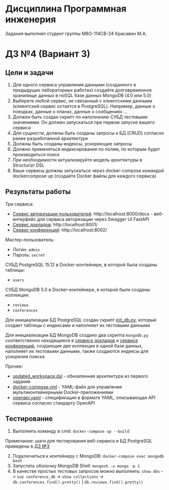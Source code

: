 # Дисциплина Программная инженерия
Задания выполнял студент группы М8О-114СВ-24 Красавин М.А.
# ДЗ №4 (Вариант 3)
## Цели и задачи
1. Для одного сервиса управления данными (созданного в предыдущих лабораторных работах) создайте долговременное хранилище данных в noSQL базе данных MongoDB (4.0 или 5.0)
2. Выберете любой сервис, не связанный с клиентскими данными (клиентский сервис остается в PostgreSQL). Например, данные о поездках, данные о планах, данные о сообщениях …
3. Должен быть создан скрипт по наполнению СУБД тестовыми значениями. Он должен запускаться при первом запуске вашего сервиса
4. Для сущности, должны быть созданы запросы к БД (CRUD) согласно ранее разработанной архитектуре
5. Должны быть созданы индексы, ускоряющие запросы
6. Должно применяться индексирования по полям, по которым будет производиться поиск
7. При необходимости актуализируйте модель архитектуры в Structurizr DSL
8. Ваши сервисы должны запускаться через docker-compose командой dockercompose up (создайте Docker файлы для каждого сервиса)

## Результаты работы
Три сервиса:
* [Сервис авторизации пользователей](https://github.com/TurboBrumbo/MAI_System_Engineering/tree/main/lab4/user_service): http://localhost:8000/docs - веб-интерфейс для сервиса авторизации через Swagger UI FastAPI
* [Сервис докладов](https://github.com/TurboBrumbo/MAI_System_Engineering/tree/main/lab4/review_service): http://localhost:8001/
* [Сервис конференций](https://github.com/TurboBrumbo/MAI_System_Engineering/tree/main/lab4/conference_service): http://localhost:8002/

Мастер-пользователь:
* Логин: `admin`
* Пароль: `secret`

СУБД PostgreSQL 15.12 в Docker-контейнере, в которой была созданы таблицы:
* `users`

СУБД MongoDB 5.0 в Docker-контейнере, в которой были созданы коллекции:
* `reviews`
* `conferences`

Для инициализации БД PostgreSQL создан скрипт [init_db.py](https://github.com/TurboBrumbo/MAI_System_Engineering/blob/main/lab3/user_service/init_db.py), который создает таблицы с индексами и наполняет их тестовыми данными

Для инициализации БД MongoDB создано два скрипта `mongodb.py` соответственно находящиеся в [сервисе докладов](https://github.com/TurboBrumbo/MAI_System_Engineering/tree/main/lab4/review_service) и [сервисе конференций](https://github.com/TurboBrumbo/MAI_System_Engineering/tree/main/lab4/conference_service), создающие две коллекции в одной базе данных, наполняет их тестовыми данными, также создаются индексы для ускорения поиска

Прочее:

* [updated_workspace.dsl](https://github.com/TurboBrumbo/MAI_System_Engineering/blob/main/lab4/updated_workspace.dsl) - обновленная архитектура из первого задания
* [docker-compose.yml](https://github.com/TurboBrumbo/MAI_System_Engineering/blob/main/lab4/docker-compose.yml) - YAML-файл для управления мультиконтейнерными Docker-приложениями
* [openapi.yaml](https://github.com/TurboBrumbo/MAI_System_Engineering/blob/main/lab4/openapi.yaml) - спецификация в формате YAML, описывающая API сервиса согласно стандарту OpenAPI

## Тестирование
1. Выполнить команду в cmd: `docker-compose up --build`

Примечание: шаги для тестирования веб-сервиса и БД PostgreSQL приведены в [ДЗ №3](https://github.com/TurboBrumbo/MAI_System_Engineering/tree/main/lab3)

2. Подключиться к контейнеру с MongoDB: `docker-compose exec mongodb bash`
3. Запустить оболочку MongoDB Shell: `mongosh -u mongo -p 1`
4. В качестве простых тестовых запросов можно выполнить: `show dbs` -> `use conference_db` -> `show collections` -> `db.conferences.find().pretty()` | `db.reviews.find().pretty()`
